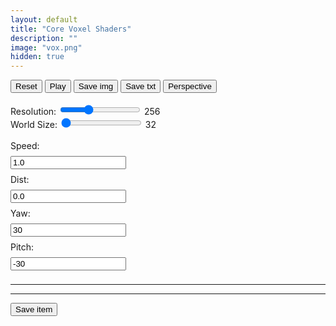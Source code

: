 ```yaml
---
layout: default
title: "Core Voxel Shaders"
description: ""
image: "vox.png"
hidden: true
---
```


<style>
input[type="text"] {
  margin: 8px 0;
}
input[type="range"] {
  accent-color: var(--md-sys-color-primary-container);
}
input[type="range"]:focus {
  outline: none;
}
#items {
  display: flex;
  flex-direction: column;
  gap: 8px;
}
#items .item {
  display: flex;
  flex-direction: row;
  width: 100%;
  height: 64px;
  padding: 8px;
  gap: 8px;
  outline: 1px solid var(--md-sys-color-surface-dim);
  border-radius: 16px;
}
#items .item .image {
  height: 100%;
  aspect-ratio: 1;
  border-radius: 8px;
}
#items .item .name {
  display: flex;
  align-items: center;
  max-width: 100%;
  margin: 0 auto;
  text-overflow: ellipsis;
  overflow: hidden;
  white-space: nowrap;
}
#items .item .open, #items .item .del, #items .item .btns {
  display: flex;
  justify-content: center;
  align-items: center;
  height: 100%;
  aspect-ratio: 1;
}
#items .item .open, #items .item .del {
  outline: 1px solid var(--md-sys-color-surface-dim);
  border-radius: 8px;
}
#items .item .btns {
  flex-direction: column;
  padding: 4px 0;
  gap: 4px;
}
#items .item .btns div {
  display: flex;
  justify-content: center;
  align-items: center;
  width: 100%;
  height: 100%;
  outline: 1px solid var(--md-sys-color-surface-dim);
}
#items .item .btns div:nth-child(1) {
  border-radius: 8px 8px 4px 4px;
}
#items .item .btns div:nth-child(2) {
  border-radius: 4px 4px 8px 8px;
}
</style>

<canvas width="256" height="256" class="canvas_1x1 pixelated"></canvas>
<button onclick="gl.time=0;gl.ctx.uniform1f(gl.tLoc,gl.time*0.001);gl.ctx.drawArrays(gl.ctx.POINTS,0,1);">Reset</button>
<button onclick="gl.pause=!gl.pause;this.innerText=gl.pause?'Play':'Stop'">Play</button>
<button id="save_img">Save img</button>
<button id="save_txt">Save txt</button>
<button id="cam_tInput" onclick="gl.cam_t=!gl.cam_t;gl.ctx.uniform1i(gl.cam_tLoc,gl.cam_t);gl.ctx.drawArrays(gl.ctx.POINTS,0,1);this.innerText=gl.cam_t?'Orthographic':'Perspective'">Perspective</button>
<br>
<br>
Resolution: <input id="res" type="range" min="7" max="10" step="1" value="8">
<span id="resv">256</span>
<br>
World Size: <input id="size" type="range" min="5" max="8" step="1" value="5">
<span id="sizev">32</span>
<br>
<br>
Speed:
<br>
<input id="cam_tSpeed" type="text" oninput="t_speed=this.value;" value="1.0">
<br>
Dist:
<br>
<input id="cam_dInput" type="text" oninput="gl.ctx.uniform1f(gl.cam_dLoc,this.value);gl.ctx.drawArrays(gl.ctx.POINTS,0,1);" value="0.0">
<br>
Yaw:
<br>
<input id="cam_yInput" type="text" oninput="gl.ctx.uniform1f(gl.cam_yLoc,this.value);gl.ctx.drawArrays(gl.ctx.POINTS,0,1);" value="30">
<br>
Pitch:
<br>
<input id="cam_pInput" type="text" oninput="gl.ctx.uniform1f(gl.cam_pLoc,this.value);gl.ctx.drawArrays(gl.ctx.POINTS,0,1);" value="-30">
<hr>
<div id="editor"></div>
<div id="error" class="info-error"></div>
<hr>
<button id="save_item">Save item</button>
<br>
<div id="items"></div>

<script src="./js/storage.js"></script>
<script src="./js/highlighter.js"></script>
<script src="./js/core_editor.js"></script>
<script src="./js/offscreen.js"></script>

<script>
"use strict";

const gl = {};

gl.canvas = document.querySelector("canvas");
gl.ctx = gl.canvas.getContext("webgl2",{ preserveDrawingBuffer:true });
gl.pg = gl.ctx.createProgram();
gl.vs = gl.ctx.createShader(gl.ctx.VERTEX_SHADER);
gl.fs = gl.ctx.createShader(gl.ctx.FRAGMENT_SHADER);
gl.ctx.attachShader(gl.pg,gl.vs);
gl.ctx.attachShader(gl.pg,gl.fs);

gl.VS = `#version 300 es
in vec4 p;

uniform vec3 r;

void main() {
  gl_PointSize = r.x;
  gl_Position = p;
}`;

gl.FS = `#version 300 es
precision highp float;
precision highp int;
out vec4 fragColor;

uniform vec3 r;
uniform float t;
uniform float sz;
uniform bool CAM_TYPE;
uniform float CAM_DIST;
uniform float CAM_YAW;
uniform float CAM_PITCH;

#define f float
#define f2 vec2
#define f3 vec3
#define f4 vec4
#define i int
#define i2 ivec2
#define i3 ivec3
#define i4 ivec4
#define b bool
#define b2 bvec2
#define b3 bvec3
#define b4 bvec4
#define m mat2
#define m3 mat3
#define m4 mat4

#define d2r 3.14159265/180.0

float dither[16] = float[16](
  0.0,8.0,2.0,10.0,
  12.0,4.0,14.0,6.0,
  3.0,11.0,1.0,9.0,
  15.0,7.0,13.0,5.0
);

int palsh[96] = int[96](
  0,20,1,2,20,4,5,6,4,8,9,10,16,12,13,11,20,16,17,18,0,20,21,22,20,24,25,26,9,28,15,27,0,1,2,3,4,5,6,7,8,9,10,11,12,13,14,15,16,17,18,19,20,21,22,23,24,25,26,27,28,29,30,31,20,2,3,3,5,6,7,31,9,10,11,15,13,14,15,30,17,18,19,3,21,22,23,19,25,26,27,31,29,30,3,3
);

int prime[128] = int[128](
  2, 3, 5, 7, 11, 13, 17, 19, 23,  29,  31,  37,  41,  43, 47, 53,
  59, 61, 67, 71, 73, 79, 83, 89, 97, 101, 103, 107, 109, 113,
  127, 131, 137, 139, 149, 151, 157, 163, 167, 173, 179, 181,
  191, 193, 197, 199, 211, 223, 227, 229, 233, 239, 241, 251,
  257, 263, 269, 271, 277, 281, 283, 293, 307, 311, 313, 317,
  331, 337, 347, 349, 353, 359, 367, 373, 379, 383, 389, 397,
  401, 409, 419, 421, 431, 433, 439, 443, 449, 457, 461, 463,
  467, 479, 487, 491, 499, 503, 509, 521, 523, 541, 547, 557,
  563, 569, 571, 577, 587, 593, 599, 601, 607, 613, 617, 619,
  631, 641, 643, 647, 653, 659, 661, 673, 677, 683, 691, 701,
  709, 719
);

vec3 palette[32] = vec3[32](
  vec3(29, 24, 38),
  vec3(139, 127, 176),
  vec3(195, 190, 229),
  vec3(255, 232, 233),
  vec3(101, 38, 78),
  vec3(160, 26, 61),
  vec3(222, 27, 69),
  vec3(242, 99, 123),
  vec3(139, 63, 57),
  vec3(187, 69, 49),
  vec3(239, 93, 14),
  vec3(255, 149, 0),
  vec3(0, 160, 61),
  vec3(18, 213, 0),
  vec3(180, 216, 0),
  vec3(255, 195, 31),
  vec3(0, 110, 105),
  vec3(0, 174, 133),
  vec3(0, 218, 167),
  vec3(79, 214, 255),
  vec3(43, 39, 84),
  vec3(60, 81, 175),
  vec3(24, 136, 222),
  vec3(0, 169, 225),
  vec3(89, 60, 151),
  vec3(137, 68, 207),
  vec3(180, 74, 255),
  vec3(233, 89, 255),
  vec3(231, 135, 109),
  vec3(255, 186, 140),
  vec3(255, 239, 92),
  vec3(255, 156, 222)
);

float atan2( in float y, in float x){bool s = (abs(x) > abs(y));return mix(3.141592 / 2.0 - atan(x, y), atan(y, x), s)/6.283184;}

int min3(int x,int y,int z) {
  return min(min(x,y),z);
}
int max3(int x,int y,int z) {
  return max(max(x,y),z);
}
float min3(float x,float y,float z) {
  return min(min(x,y),z);
}
float max3(float x,float y,float z) {
  return max(max(x,y),z);
}
#define sz1 sz+1.0
#define sz2 sz/2.0+0.5
#define szi int(sz*sz)
#define cs int(sz/32.0)
#define ic int(sz/2.0)

float k(int x,int y,int z,int dx,int dn,int dt) {
`;

gl.vox = `
}

float map(vec3 v) {
  ivec3 p = ivec3(v.xzy);
  vec3 dv = v-sz2;
  vec3 dva = abs(dv);
  int dx = int(max3(dva.x,dva.y,dva.z));
  int dn = int(min3(abs(v.x-sz2),abs(v.y-sz2),abs(v.z-sz2)));
  int dt = int(dva.x+dva.y+dva.z);
  return k(p.x,p.y,p.z,dx,dn,dt);
}

#define yaw (CAM_YAW+0.00001+t)*d2r
#define pitch (CAM_PITCH+0.00001)*d2r

#define sy sin(yaw)
#define cy cos(yaw)
#define sp sin(pitch)
#define cp cos(pitch)

vec3 rotz(vec3 v,float s,float c) {
  return v*mat3(
    c,-s,0,
    s, c,0,
    0, 0,1
  );
}
vec3 roty(vec3 v,float s,float c) {
  return v*mat3(
     c,0,s,
     0,1,0,
    -s,0,c
  );
}
vec3 rotx(vec3 v,float s,float c) {
  return v*mat3(
    1,0, 0,
    0,c,-s,
    0,s, c
  );
}

void main() {
  vec2 uv = gl_FragCoord.xy/r.xy * 2.0 - 1.0;
  uv.x *= r.z;
  vec3 col = palette[3]/256.0;
  vec3 o = vec3(0,0,sz*1.5);
  vec3 d;
  if (CAM_TYPE) {
    o.z += sz*CAM_DIST;
    o = rotx(o,sp,cp);
    o = roty(o,sy,cy);
    d = vec3(uv,-1);
  } else {
    o += vec3(uv,0)*(sz+sz*CAM_DIST);
    o = rotx(o,sp,cp);
    o = roty(o,sy,cy);
    d = vec3(0,0,-1);
  }
  o += sz/2.0;
  d = rotx(d,sp,cp);
  d = roty(d,sy,cy); 
  vec3 inv = 1.0/d;
  vec3 t1 = -o*inv;
  vec3 t2 = (sz-o)*inv;
  float tmin = max(max(min(t1.x,t2.x),min(t1.y,t2.y)),min(t1.z,t2.z));
  float tmax = min(min(max(t1.x,t2.x),max(t1.y,t2.y)),max(t1.z,t2.z));
  if (tmax<0.0) {
    fragColor = vec4(palette[3]/256.0,1);
  }
  if (tmin>tmax) {
    fragColor = vec4(palette[3]/256.0,1);
  }
  if (tmin>0.0) o += tmin*d*0.999999;
  vec3 v = floor(o);
  vec3 s = sign(d);
  vec3 tm = (v-o+0.5+s*0.5)*inv;
  vec3 td = inv*s;
  vec3 n = vec3(0);
  int itr = 0;
  while (v.x>=-1.0&&v.x<sz1&&v.y>=-1.0&&v.y<sz1&&v.z>=-1.0&&v.z<sz1&&itr<szi) {
    if (v.x>=0.0&&v.x<sz&&v.y>=0.0&&v.y<sz&&v.z>=0.0&&v.z<sz) {
      int c = int(map(v));
      if (c>0) {
        col = palette[palsh[((c-1)/cs&31)+(n.x!=0.0?32:(n.y!=0.0?64:0))]]/256.0;
        break;
      }
    }
    if (tm.x<=tm.y&&tm.x<=tm.z) {
      tm.x += td.x;
      v.x += s.x;
      n = vec3(-s.x,0,0);
    } else if (tm.y<=tm.x&&tm.y<=tm.z) {
      tm.y += td.y;
      v.y += s.y;
      n = vec3(0,-s.y,0);
    } else {
      tm.z += td.z;
      v.z += s.z;
      n = vec3(0,0,-s.z);
    }
    itr++;
  }
  fragColor = vec4(col, 1.0);
}`;

const editor = new CoreEditor("#editor", { highlight: true , lang: "glsl" , value: `// name - x^y^z //
if (( (x^y^z) ) == 0) {
  return f(z)+1.0;
} else {
  return 0.0;
}` });

const fix_error_line = (error,offset) => {
  const nlines = error.split("\n").map((line) => {
    var m = line.match(/:(\d+)/);
    if (m) {
      return line.replace(m[1],(parseInt(m[1])+offset).toString());
    }
    return line;
  });
  return nlines.join("\n");
};

gl.setProgram = (fsrc) => {
  gl.ctx.shaderSource(gl.vs,gl.VS);
  gl.ctx.compileShader(gl.vs);
  gl.ctx.shaderSource(gl.fs,fsrc);
  gl.ctx.compileShader(gl.fs);
  gl.ctx.linkProgram(gl.pg);
  gl.ctx.validateProgram(gl.pg);
  if (!gl.ctx.getProgramParameter(gl.pg,gl.ctx.LINK_STATUS)) {
    let log = gl.ctx.getShaderInfoLog(gl.fs);
    gl.ctx.shaderSource(gl.vs,gl.VS);
    gl.ctx.compileShader(gl.vs);
    gl.ctx.shaderSource(gl.fs,gl.FSO);
    gl.ctx.compileShader(gl.fs);
    gl.ctx.linkProgram(gl.pg);
    gl.ctx.validateProgram(gl.pg);
    return fix_error_line(log,-112).slice(0,-1);
  } else {
    gl.FSO = fsrc;
    return ">";
  }
};

gl.update = () => {
  error.innerText = gl.setProgram(gl.FS+editor.textarea.value+gl.vox);
  gl.ctx.useProgram(gl.pg);
  gl.buffer = gl.ctx.createBuffer();
  gl.ctx.bindBuffer(gl.ctx.ARRAY_BUFFER,gl.buffer);
  gl.vertices = new Float32Array([0,0]);
  gl.ctx.bufferData(gl.ctx.ARRAY_BUFFER,gl.vertices,gl.ctx.STATIC_DRAW);

  gl.pLoc = gl.ctx.getAttribLocation(gl.pg,"p");
  gl.ctx.enableVertexAttribArray(gl.pLoc);
  gl.ctx.vertexAttribPointer(gl.pLoc,2,gl.ctx.FLOAT,false,0,0);

  gl.tLoc = gl.ctx.getUniformLocation(gl.pg,"t");
  gl.rLoc = gl.ctx.getUniformLocation(gl.pg,"r");
  gl.szLoc = gl.ctx.getUniformLocation(gl.pg,"sz");
  gl.cam_tLoc = gl.ctx.getUniformLocation(gl.pg,"CAM_TYPE");
  gl.cam_dLoc = gl.ctx.getUniformLocation(gl.pg,"CAM_DIST");
  gl.cam_yLoc = gl.ctx.getUniformLocation(gl.pg,"CAM_YAW");
  gl.cam_pLoc = gl.ctx.getUniformLocation(gl.pg,"CAM_PITCH");
  gl.ctx.uniform1f(gl.szLoc,gl.vox_size);
  gl.ctx.uniform1f(gl.cam_tLoc,gl.cam_t);
  gl.ctx.uniform1f(gl.cam_dLoc,cam_dInput.value);
  gl.ctx.uniform1f(gl.cam_yLoc,cam_yInput.value);
  gl.ctx.uniform1f(gl.cam_pLoc,cam_pInput.value);
  gl.ctx.uniform3f(gl.rLoc,gl.canvas.width,gl.canvas.height,gl.canvas.width/gl.canvas.height);
};

editor.textarea.addEventListener("input",()=>{
  gl.update();
  gl.ctx.uniform1f(gl.tLoc,gl.time*0.001);
  gl.ctx.drawArrays(gl.ctx.POINTS,0,1);
});
res.addEventListener("input",()=>{
  gl.canvas.width = gl.canvas.height = 2**res.value;
  resv.innerText = 2**res.value;
  gl.ctx.viewport(0,0,gl.canvas.width,gl.canvas.height);
  gl.ctx.uniform3f(gl.rLoc,gl.canvas.width,gl.canvas.height,gl.canvas.width/gl.canvas.height);
  gl.ctx.drawArrays(gl.ctx.POINTS,0,1);
});
size.addEventListener("input",()=>{
  gl.vox_size = 2**size.value;
  sizev.innerText = gl.vox_size;
  gl.ctx.uniform1f(gl.szLoc,gl.vox_size);
  gl.ctx.drawArrays(gl.ctx.POINTS,0,1);
});

let t_speed = 1;
gl.cam_t = 0;
gl.time = -1000;//-16.667;
gl.vox_size = 2**size.value;

gl.draw = () => {
  if (!gl.pause) {
    gl.time += 1000*t_speed;//16.667;
    gl.ctx.uniform1f(gl.tLoc,gl.time*0.001);
    gl.ctx.drawArrays(gl.ctx.POINTS,0,1);
  }
  requestAnimationFrame(gl.draw);
};

gl.update();
gl.draw();
gl.pause = true;
const storage = new Storage("nxrix","core_vox");

window.onload = async () => {
  await storage.init();
  const data = await storage.get("files");
  window.files = JSON.parse(data)||[];
  update_items();
};

const split_n = (str,n) => {
  let c = 0;
  let si = -1;
  for (let i=0;i<str.length;i++) {
    if (str[i]==",") {
      c++;
      if (c==n) {
        si = i;
        break;
      }
    }
  }
  if (si!=-1) {
    const one = str.slice(0,si).trim();
    const two = str.slice(si+1);
    const arr = one.split(",").map(Number).filter(num=>!isNaN(num)); 
    return [two,arr];
  }
  return [str,[]];
};

const parse_item = (str) => {
  const type = parseFloat(str.split(",")[0]);
  switch (type) {
    case 0:
      return split_n(str,6);
      break;
  }
};

const delete_item = async (i) => {
  if (confirm("Are you sure you want to delete this?")) {
    if (i!=-1) {
      files.splice(i,1);
    }
    await storage.set("files",JSON.stringify(files));
    update_items();
  }
};

const open_item = async (i) => {
  if (confirm("Are you sure you want to open this?")) {
    const data = parse_item(files[i]);
    editor.textarea.value = data[0];
    switch (data[1][0]) {
      case 0:
        cam_tSpeed.value = t_speed = data[1][1];
        cam_tInput.value = gl.cam_t = data[1][2];
        gl.ctx.uniform1i(gl.cam_tLoc,gl.cam_t);
        
        cam_dInput.value = data[1][3];
        gl.ctx.uniform1f(gl.cam_dLoc,cam_dInput.value);
        
        cam_yInput.value = data[1][4];
        gl.ctx.uniform1f(gl.cam_yLoc,cam_yInput.value);

        cam_pInput.value = data[1][5];
        gl.ctx.uniform1f(gl.cam_pLoc,cam_pInput.value);
        break;
    }
    editor.resize();
    gl.update();
    gl.ctx.drawArrays(gl.ctx.POINTS,0,1);
  }
};

const move_item_up = async (i) => {
  if (i>0) {
    const item = files[i];
    files.splice(i,1);
    files.splice(i-1,0,item);
    await storage.set("files",JSON.stringify(files));
    update_items();
  }
};
const move_item_down = async (i) => {
  if (i<files.length-1) {
    const item = files[i];
    files.splice(i,1);
    files.splice(i+1,0,item);
    await storage.set("files",JSON.stringify(files));
    update_items();
  }
};

const sha256 = async (txt) => {
  const encoder = new TextEncoder();
  const data = encoder.encode(txt);
  const buffer = await crypto.subtle.digest("SHA-256",data);
  const arr = Array.from(new Uint8Array(buffer));
  return arr.map(b=>b.toString(16).padStart(2,"0")).join("");
}

const palette = [
  [0x1d,0x18,0x26],[0x8b,0x7f,0xb0],[0xc3,0xbe,0xe5],[0xff,0xe8,0xe9],
  [0x65,0x26,0x4e],[0xa0,0x1a,0x3d],[0xde,0x1b,0x45],[0xf2,0x63,0x7b],
  [0x8b,0x3f,0x39],[0xbb,0x45,0x31],[0xef,0x5d,0x0e],[0xff,0x95,0x00],
  [0x00,0xa0,0x3d],[0x12,0xd5,0x00],[0xb4,0xd8,0x00],[0xff,0xc3,0x1f],
  [0x00,0x6e,0x69],[0x00,0xae,0x85],[0x00,0xda,0xa7],[0x4f,0xd6,0xff],
  [0x2b,0x27,0x54],[0x3c,0x51,0xaf],[0x18,0x88,0xde],[0x00,0xa9,0xe1],
  [0x59,0x3c,0x97],[0x89,0x44,0xcf],[0xb4,0x4a,0xff],[0xe9,0x59,0xff],
  [0xe7,0x87,0x6d],[0xff,0xba,0x8c],[0xff,0xef,0x5c],[0xff,0x9c,0xde]
];

const gen_id = (w,h,seed) => {
  const c1s =[20,1,2,5,6,7,31,9,10,11,15,30,12,13,14,15,16,17,18,19,21,22,23,19,24,25,26,27,31,29];
  const c2s = [0,20,1,4,5,6,7,8,9,10,11,15,16,12,13,14,20,16,17,18,20,21,22,23,20,24,25,26,27,28];
  let rseed = new Array(4).fill(0);
  for (let i=0;i<seed.length;i++) {
    rseed[i%4]=((rseed[i%4]<<5)-rseed[i%4])+seed.charCodeAt(i);
  }
  const rnd = (max) => {
    const t = rseed[0]^(rseed[0]<<11);
    rseed[0] = rseed[1];
    rseed[1] = rseed[2];
    rseed[2] = rseed[3];
    rseed[3] = (rseed[3]^(rseed[3]>>19)^t^(t>>8));
    return Math.floor((rseed[3]>>>0)/((1<<31)>>>0)*(max+1));
  }
  const rand = () => {
    const t = rseed[0]^(rseed[0]<<11);
    rseed[0] = rseed[1];
    rseed[1] = rseed[2];
    rseed[2] = rseed[3];
    rseed[3] = (rseed[3]^(rseed[3]>>19)^t^(t>>8));
    return (rseed[3]>>>0)/((1<<31)>>>0);
  }
  const data = new Uint8Array(w*h).fill(3);
  const o1 = rnd(30);
  const o2 = rnd(30);
  for (let i=0;i<w/2;i++) {
    for (let j=0;j<h-1;j++) {
      const n = rnd(1)?o1:o2;
      if (rand()>0.5) {
        data[i+j*w] = c1s[n];
        data[w-i-1+j*w] = c1s[n];
        data[i+j*w+w] = c2s[n];
        data[2*w-i-1+j*w] = c2s[n];
      }
    }
  }
  return data;
}

const ctx = new Offscreen(8,8);

const update_items = async () => {
  items.innerHTML = "";
  for (let i=0;i<files.length;i++) {
    const item = document.createElement("div");
    item.classList.add("item");
    const data = parse_item(files[i]);
    const hash = await sha256(data);
    ctx.set_rgb(gen_id(8,8,hash),palette);
    const img = document.createElement("img");
    img.classList.add("image");
    img.classList.add("pixelated");
    img.src = ctx.get();
    item.appendChild(img);
    
    const name = document.createElement("span");
    name.innerText = hash.substr(0,4)+".."+hash.substr(-4)+" "+data[0].split("\n")[0];
    name.classList.add("name");
    item.appendChild(name);

    const open = document.createElement("div");
    open.innerHTML = "<svg xmlns=\"http://www.w3.org/2000/svg\" height=\"24px\" viewBox=\"0 -960 960 960\" width=\"24px\" fill=\"currentColor\"><path d=\"M160-160q-33 0-56.5-23.5T80-240v-480q0-33 23.5-56.5T160-800h240l80 80h320q33 0 56.5 23.5T880-640H447l-80-80H160v480l96-320h684L837-217q-8 26-29.5 41.5T760-160H160Zm84-80h516l72-240H316l-72 240Zm0 0 72-240-72 240Zm-84-400v-80 80Z\"/></svg>";
    open.setAttribute("onclick",`open_item("${i}")`);
    open.classList.add("open");
    item.appendChild(open);
  
    const del = document.createElement("div");
    del.innerHTML = "<svg xmlns=\"http://www.w3.org/2000/svg\" height=\"24px\" viewBox=\"0 -960 960 960\" width=\"24px\" fill=\"currentColor\"><path d=\"m256-200-56-56 224-224-224-224 56-56 224 224 224-224 56 56-224 224 224 224-56 56-224-224-224 224Z\"/></svg>";
    del.setAttribute("onclick",`delete_item(${i})`);
    del.classList.add("del");
    item.appendChild(del);

    const btns = document.createElement("div");
    btns.classList.add("btns");
    
    const btn_up = document.createElement("div");
    btn_up.innerText = "▲";
    btn_up.setAttribute("onclick",`move_item_up(${i})`);
    btns.appendChild(btn_up);

    const btn_down = document.createElement("div");
    btn_down.innerText = "▼";
    btn_down.setAttribute("onclick",`move_item_down(${i})`);
    btns.appendChild(btn_down);

    item.appendChild(btns);

    items.appendChild(item); 
  }
};

save_item.onclick = async () => {
  files.push("0,"+parseFloat(t_speed)+","+(gl.cam_t?"1":"0")+","+parseFloat(cam_dInput.value)+","+parseFloat(cam_yInput.value)+","+parseFloat(cam_pInput.value)+","+editor.textarea.value);
  await storage.set("files",JSON.stringify(files));
  update_items();
};

save_img.onclick = () => {
  const downloadLink = document.createElement("a");
  downloadLink.href = gl.canvas.toDataURL();
  downloadLink.download = "core-vox-"+Math.random()+".png";
  downloadLink.click();
};

save_txt.onclick = () => {
  const blob = new Blob([editor.textarea.value],{type:"text/plain"});
  const url = URL.createObjectURL(blob);
  const downloadLink = document.createElement("a");
  downloadLink.href = url;
  downloadLink.download = "core-vox-"+Math.random()+".txt";
  downloadLink.click();
  URL.revokeObjectURL(url);
};

</script>
